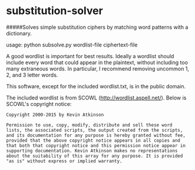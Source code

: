 substitution-solver
=========

#####Solves simple substitution ciphers by matching word patterns with a dictionary.

usage: python subsolve.py wordlist-file ciphertext-file

A good wordlist is important for best results. Ideally a wordlist should include every word that could appear in the plaintext, without including too many extraneous words. In particular, I recommend removing uncommon 1, 2, and 3 letter words.  

This software, except for the included wordlist.txt, is in the public domain.

The included wordlist is from SCOWL (http://wordlist.aspell.net/). Below is SCOWL's copyright notice:

```
Copyright 2000-2015 by Kevin Atkinson

Permission to use, copy, modify, distribute and sell these word
lists, the associated scripts, the output created from the scripts,
and its documentation for any purpose is hereby granted without fee,
provided that the above copyright notice appears in all copies and
that both that copyright notice and this permission notice appear in
supporting documentation. Kevin Atkinson makes no representations
about the suitability of this array for any purpose. It is provided
"as is" without express or implied warranty.
```
